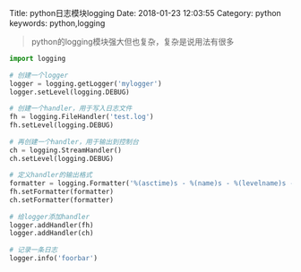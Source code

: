 Title: python日志模块logging
Date: 2018-01-23 12:03:55
Category: python
keywords: python,logging

>python的logging模块强大但也复杂，复杂是说用法有很多

```python
import logging  
  
# 创建一个logger  
logger = logging.getLogger('mylogger')  
logger.setLevel(logging.DEBUG)  
  
# 创建一个handler，用于写入日志文件  
fh = logging.FileHandler('test.log')  
fh.setLevel(logging.DEBUG)  
  
# 再创建一个handler，用于输出到控制台  
ch = logging.StreamHandler()  
ch.setLevel(logging.DEBUG)  
  
# 定义handler的输出格式  
formatter = logging.Formatter('%(asctime)s - %(name)s - %(levelname)s - %(message)s')  
fh.setFormatter(formatter)  
ch.setFormatter(formatter)  
  
# 给logger添加handler  
logger.addHandler(fh)  
logger.addHandler(ch)  
  
# 记录一条日志  
logger.info('foorbar')  
```